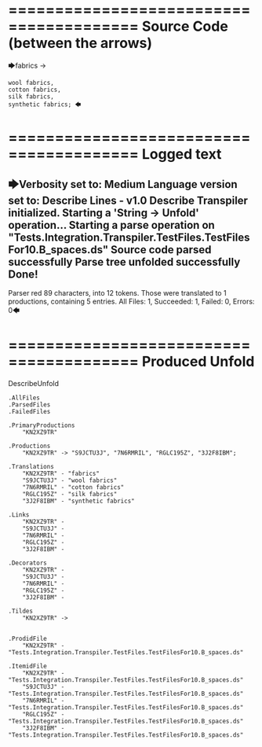========================================
Source Code (between the arrows)
========================================

🡆fabrics -> 

	wool fabrics, 
	cotton fabrics,  
	silk fabrics, 
	synthetic fabrics; 🡄

========================================
Logged text
========================================

🡆Verbosity set to: Medium
Language version set to: Describe Lines - v1.0
Describe Transpiler initialized.
Starting a 'String -> Unfold' operation...
Starting a parse operation on "Tests.Integration.Transpiler.TestFiles.TestFilesFor10.B_spaces.ds"
Source code parsed successfully
Parse tree unfolded successfully
Done!
------------------------
Parser red 89 characters, into 12 tokens.
Those were translated to 1 productions, containing 5 entries.
All Files: 1, Succeeded: 1, Failed: 0, Errors: 0🡄

========================================
Produced Unfold
========================================

DescribeUnfold

    .AllFiles
    .ParsedFiles
    .FailedFiles

    .PrimaryProductions
        "KN2XZ9TR" 

    .Productions
        "KN2XZ9TR" -> "S9JCTU3J", "7N6RMRIL", "RGLC195Z", "3J2F8IBM";

    .Translations
        "KN2XZ9TR" - "fabrics"
        "S9JCTU3J" - "wool fabrics"
        "7N6RMRIL" - "cotton fabrics"
        "RGLC195Z" - "silk fabrics"
        "3J2F8IBM" - "synthetic fabrics"

    .Links
        "KN2XZ9TR" - 
        "S9JCTU3J" - 
        "7N6RMRIL" - 
        "RGLC195Z" - 
        "3J2F8IBM" - 

    .Decorators
        "KN2XZ9TR" - 
        "S9JCTU3J" - 
        "7N6RMRIL" - 
        "RGLC195Z" - 
        "3J2F8IBM" - 

    .Tildes
        "KN2XZ9TR" -> 


    .ProdidFile
        "KN2XZ9TR" - "Tests.Integration.Transpiler.TestFiles.TestFilesFor10.B_spaces.ds"

    .ItemidFile
        "KN2XZ9TR" - "Tests.Integration.Transpiler.TestFiles.TestFilesFor10.B_spaces.ds"
        "S9JCTU3J" - "Tests.Integration.Transpiler.TestFiles.TestFilesFor10.B_spaces.ds"
        "7N6RMRIL" - "Tests.Integration.Transpiler.TestFiles.TestFilesFor10.B_spaces.ds"
        "RGLC195Z" - "Tests.Integration.Transpiler.TestFiles.TestFilesFor10.B_spaces.ds"
        "3J2F8IBM" - "Tests.Integration.Transpiler.TestFiles.TestFilesFor10.B_spaces.ds"

